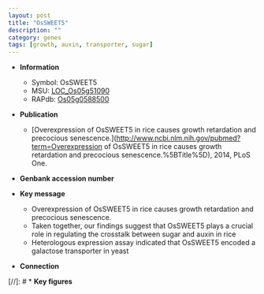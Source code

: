 ```yaml
---
layout: post
title: "OsSWEET5"
description: ""
category: genes
tags: [growth, auxin, transporter, sugar]
---
```


* **Information**  
    + Symbol: OsSWEET5  
    + MSU: [LOC_Os05g51090](http://rice.uga.edu/cgi-bin/ORF_infopage.cgi?orf=LOC_Os05g51090)  
    + RAPdb: [Os05g0588500](http://rapdb.dna.affrc.go.jp/viewer/gbrowse_details/irgsp1?name=Os05g0588500)  

* **Publication**  
    + [Overexpression of OsSWEET5 in rice causes growth retardation and precocious senescence.](http://www.ncbi.nlm.nih.gov/pubmed?term=Overexpression of OsSWEET5 in rice causes growth retardation and precocious senescence.%5BTitle%5D), 2014, PLoS One.

* **Genbank accession number**  

* **Key message**  
    + Overexpression of OsSWEET5 in rice causes growth retardation and precocious senescence.
    + Taken together, our findings suggest that OsSWEET5 plays a crucial role in regulating the crosstalk between sugar and auxin in rice
    + Heterologous expression assay indicated that OsSWEET5 encoded a galactose transporter in yeast

* **Connection**  

[//]: # * **Key figures**  


